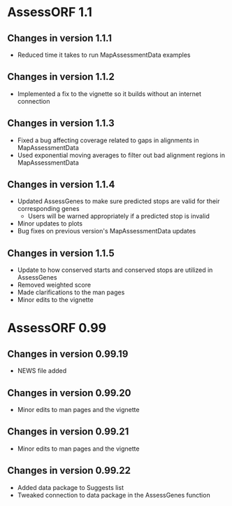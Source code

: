 # AssessORF 1.1

## Changes in version 1.1.1

* Reduced time it takes to run MapAssessmentData examples

## Changes in version 1.1.2

* Implemented a fix to the vignette so it builds without an internet connection

## Changes in version 1.1.3

* Fixed a bug affecting coverage related to gaps in alignments in MapAssessmentData
* Used exponential moving averages to filter out bad alignment regions in MapAssessmentData

## Changes in version 1.1.4

* Updated AssessGenes to make sure predicted stops are valid for their corresponding genes
  * Users will be warned appropriately if a predicted stop is invalid
* Minor updates to plots
* Bug fixes on previous version's MapAssessmentData updates

## Changes in version 1.1.5
* Update to how conserved starts and conserved stops are utilized in AssessGenes
* Removed weighted score
* Made clarifications to the man pages
* Minor edits to the vignette

# AssessORF 0.99

## Changes in version 0.99.19

* NEWS file added

## Changes in version 0.99.20

* Minor edits to man pages and the vignette

## Changes in version 0.99.21

* Minor edits to man pages and the vignette

## Changes in version 0.99.22

* Added data package to Suggests list
* Tweaked connection to data package in the AssessGenes function
